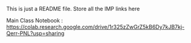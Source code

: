 This is just a README file. 
Store all the IMP links here

Main Class Notebook : https://colab.research.google.com/drive/1r325zZwGrZ5kB6Dy7kJB7kj-Qerr-PNL?usp=sharing
